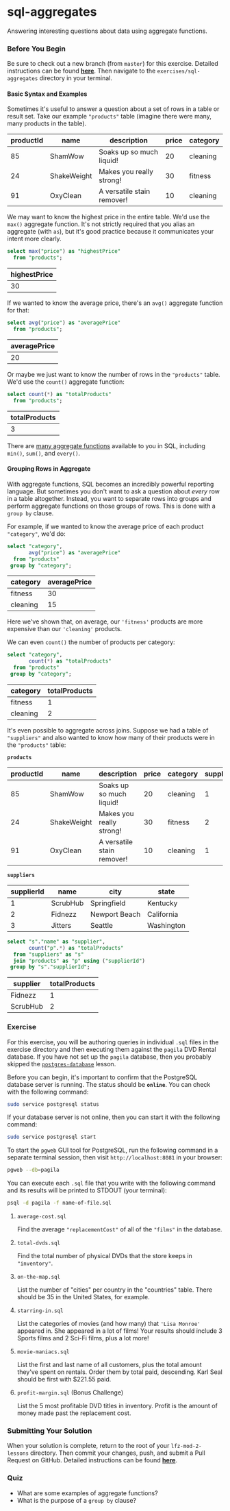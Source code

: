 # sql-aggregates

Answering interesting questions about data using aggregate functions.

### Before You Begin

Be sure to check out a new branch (from `master`) for this exercise. Detailed instructions can be found [**here**](../../guides/before-each-exercise.md). Then navigate to the `exercises/sql-aggregates` directory in your terminal.

#### Basic Syntax and Examples

Sometimes it's useful to answer a question about a set of rows in a table or result set. Take our example `"products"` table (imagine there were many, many products in the table).

| productId | name        | description                | price | category |
|-----------|-------------|----------------------------|-------|----------|
| 85        | ShamWow     | Soaks up so much liquid!   | 20    | cleaning |
| 24        | ShakeWeight | Makes you really strong!   | 30    | fitness  |
| 91        | OxyClean    | A versatile stain remover! | 10    | cleaning |

 We may want to know the highest price in the entire table. We'd use the `max()` aggregate function. It's not strictly required that you alias an aggregate (with `as`), but it's good practice because it communicates your intent more clearly.

```sql
select max("price") as "highestPrice"
  from "products";
```

| highestPrice |
|--------------|
| 30           |

If we wanted to know the average price, there's an `avg()` aggregate function for that:

```sql
select avg("price") as "averagePrice"
  from "products";
```

| averagePrice |
|--------------|
| 20           |

Or maybe we just want to know the number of rows in the `"products"` table. We'd use the `count()` aggregate function:

```sql
select count(*) as "totalProducts"
  from "products";
```

| totalProducts |
|---------------|
| 3             |

There are [many aggregate functions](https://www.postgresql.org/docs/10/functions-aggregate.html) available to you in SQL, including `min()`, `sum()`, and `every()`.

#### Grouping Rows in Aggregate

With aggregate functions, SQL becomes an incredibly powerful reporting language. But sometimes you don't want to ask a question about _every_ row in a table altogether. Instead, you want to separate rows into groups and perform aggregate functions on those groups of rows. This is done with a `group by` clause.

For example, if we wanted to know the average price of each product `"category"`, we'd do:

```sql
select "category",
       avg("price") as "averagePrice"
  from "products"
 group by "category";
```

| category | averagePrice |
|----------|--------------|
| fitness  | 30           |
| cleaning | 15           |

Here we've shown that, on average, our `'fitness'` products are more expensive than our `'cleaning'` products.

We can even `count()` the number of products per category:

```sql
select "category",
       count(*) as "totalProducts"
  from "products"
 group by "category";
```

| category | totalProducts |
|----------|---------------|
| fitness  | 1             |
| cleaning | 2             |

It's even possible to aggregate across joins. Suppose we had a table of `"suppliers"` and also wanted to know how many of their products were in the `"products"` table:

**`products`**

| productId | name        | description                | price | category | supplierId |
|-----------|-------------|----------------------------|-------|----------|------------|
| 85        | ShamWow     | Soaks up so much liquid!   | 20    | cleaning | 1          |
| 24        | ShakeWeight | Makes you really strong!   | 30    | fitness  | 2          |
| 91        | OxyClean    | A versatile stain remover! | 10    | cleaning | 1          |

**`suppliers`**

| supplierId | name     | city          | state      |
|------------|----------|---------------|------------|
| 1          | ScrubHub | Springfield   | Kentucky   |
| 2          | Fidnezz  | Newport Beach | California |
| 3          | Jitters  | Seattle       | Washington |

```sql
select "s"."name" as "supplier",
       count("p".*) as "totalProducts"
  from "suppliers" as "s"
  join "products" as "p" using ("supplierId")
 group by "s"."supplierId";
```

| supplier | totalProducts |
|----------|---------------|
| Fidnezz  | 1             |
| ScrubHub | 2             |

### Exercise

For this exercise, you will be authoring queries in individual `.sql` files in the exercise directory and then executing them against the `pagila` DVD Rental database. If you have not set up the `pagila` database, then you probably skipped the [`postgres-database`](../postgres-database) lesson.

Before you can begin, it's important to confirm that the PostgreSQL database server is running. The status should be **`online`**. You can check with the following command:

```bash
sudo service postgresql status
```

If your database server is not online, then you can start it with the following command:

```bash
sudo service postgresql start
```

To start the `pgweb` GUI tool for PostgreSQL, run the following command in a separate terminal session, then visit `http://localhost:8081` in your browser:

```bash
pgweb --db=pagila
```

You can execute each `.sql` file that you write with the following command and its results will be printed to STDOUT (your terminal):

```bash
psql -d pagila -f name-of-file.sql
```

1. `average-cost.sql`

    Find the average `"replacementCost"` of all of the `"films"` in the database.

1. `total-dvds.sql`

    Find the total number of physical DVDs that the store keeps in `"inventory"`.

1. `on-the-map.sql`

    List the number of "cities" per country in the "countries" table. There should be 35 in the United States, for example.

1. `starring-in.sql`

    List the categories of movies (and how many) that `'Lisa Monroe'` appeared in. She appeared in a lot of films! Your results should include 3 Sports films and 2 Sci-Fi films, plus a lot more!

1. `movie-maniacs.sql`

    List the first and last name of all customers, plus the total amount they've spent on rentals. Order them by total paid, descending. Karl Seal should be first with $221.55 paid.

1. `profit-margin.sql` (Bonus Challenge)

    List the 5 most profitable DVD titles in inventory. Profit is the amount of money made past the replacement cost.

### Submitting Your Solution

When your solution is complete, return to the root of your `lfz-mod-2-lessons` directory. Then commit your changes, push, and submit a Pull Request on GitHub. Detailed instructions can be found [**here**](../../guides/after-each-exercise.md).

### Quiz

- What are some examples of aggregate functions?
- What is the purpose of a `group by` clause?
